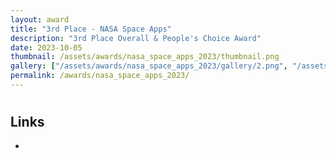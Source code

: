 ```yaml
---
layout: award
title: "3rd Place - NASA Space Apps"
description: "3rd Place Overall & People's Choice Award"
date: 2023-10-05
thumbnail: /assets/awards/nasa_space_apps_2023/thumbnail.png
gallery: ["/assets/awards/nasa_space_apps_2023/gallery/2.png", "/assets/awards/nasa_space_apps_2023/gallery/gallery.json", "/assets/awards/nasa_space_apps_2023/gallery/image.png"]
permalink: /awards/nasa_space_apps_2023/
---
```


#

## Links

-
